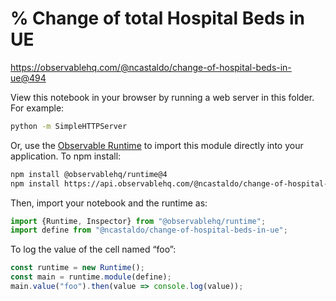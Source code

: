 # % Change of total Hospital Beds in UE

https://observablehq.com/@ncastaldo/change-of-hospital-beds-in-ue@494

View this notebook in your browser by running a web server in this folder. For
example:

~~~sh
python -m SimpleHTTPServer
~~~

Or, use the [Observable Runtime](https://github.com/observablehq/runtime) to
import this module directly into your application. To npm install:

~~~sh
npm install @observablehq/runtime@4
npm install https://api.observablehq.com/@ncastaldo/change-of-hospital-beds-in-ue.tgz?v=3
~~~

Then, import your notebook and the runtime as:

~~~js
import {Runtime, Inspector} from "@observablehq/runtime";
import define from "@ncastaldo/change-of-hospital-beds-in-ue";
~~~

To log the value of the cell named “foo”:

~~~js
const runtime = new Runtime();
const main = runtime.module(define);
main.value("foo").then(value => console.log(value));
~~~

